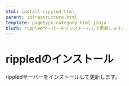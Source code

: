 ```yaml
---
html: install-rippled.html
parent: infrastructure.html
template: pagetype-category.html.jinja
blurb: rippledサーバーをインストールして更新します。
---
```

# rippledのインストール
rippledサーバーをインストールして更新します。